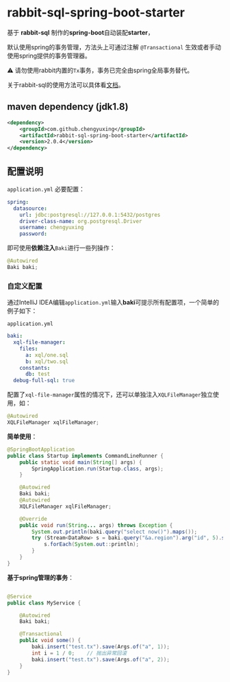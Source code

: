 # rabbit-sql-spring-boot-starter

基于 **rabbit-sql** 制作的**spring-boot**自动装配**starter**，

默认使用spring的事务管理，方法头上可通过注解 `@Transactional` 生效或者手动使用spring提供的事务管理器。

:warning: 请勿使用rabbit内置的`Tx`事务，事务已完全由spring全局事务替代。

关于rabbit-sql的使用方法可以具体看[文档](https://github.com/chengyuxing/rabbit-sql/tree/rabbit-sql-7)。

## maven dependency (jdk1.8)

```xml
<dependency>
    <groupId>com.github.chengyuxing</groupId>
    <artifactId>rabbit-sql-spring-boot-starter</artifactId>
    <version>2.0.4</version>
</dependency>
```

## 配置说明

`application.yml` 必要配置：

```yaml
spring:
  datasource:
    url: jdbc:postgresql://127.0.0.1:5432/postgres
    driver-class-name: org.postgresql.Driver
    username: chengyuxing
    password:
```

即可使用**依赖注入**`Baki`进行一些列操作：

```java
@Autowired
Baki baki;
```

### 自定义配置

通过IntelliJ IDEA编辑`application.yml`输入**baki**可提示所有配置项，一个简单的例子如下：

`application.yml`

```yaml
baki:
  xql-file-manager:
    files:
      a: xql/one.sql
      b: xql/two.sql
    constants:
      db: test
  debug-full-sql: true
```

配置了`xql-file-manager`属性的情况下，还可以单独注入`XQLFileManager`独立使用，如：

```java
@Autowired
XQLFileManager xqlFileManager;
```

**简单使用**：

```java
@SpringBootApplication
public class Startup implements CommandLineRunner {
    public static void main(String[] args) {
        SpringApplication.run(Startup.class, args);
    }

    @Autowired
    Baki baki;
    @Autowired
    XQLFileManager xqlFileManager;

    @Override
    public void run(String... args) throws Exception {
        System.out.println(baki.query("select now()").maps());
        try (Stream<DataRow> s = baki.query("&a.region").arg("id", 5).stream()) {
            s.forEach(System.out::println);
        }
    }
}
```

**基于spring管理的事务**：

```java

@Service
public class MyService {

    @Autowired
    Baki baki;

    @Transactional
    public void some() {
        baki.insert("test.tx").save(Args.of("a", 1));
        int i = 1 / 0;    // 抛出异常回滚
        baki.insert("test.tx").save(Args.of("a", 2));
    }
}
```

